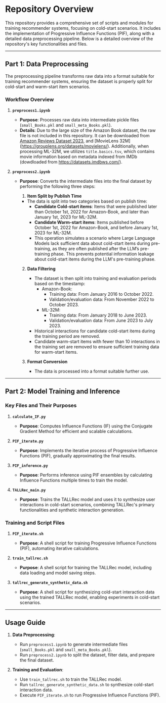 # Repository Overview

This repository provides a comprehensive set of scripts and modules for training recommender systems, focusing on cold-start scenarios. It includes the implementation of  Progressive Influence Functions (PIF), along with a detailed data preprocessing pipeline. Below is a detailed overview of the repository's key functionalities and files.

---

## Part 1: Data Preprocessing

The preprocessing pipeline transforms raw data into a format suitable for training recommender systems, ensuring the dataset is properly split for cold-start and warm-start item scenarios.

### Workflow Overview

1. **`preprocess1.ipynb`**
   - **Purpose**: Processes raw data into intermediate pickle files (`small_Books.pkl` and `small_meta_Books.pkl`).
   - **Details**: Due to the large size of the Amazon Book dataset, the raw file is not included in this repository. It can be downloaded from [Amazon Reviews Dataset 2023](https://amazon-reviews-2023.github.io/), and [MovieLens 32M] (https://grouplens.org/datasets/movielens/). Additionally, when processing ML-32M, we utilizes `title.basics.tsv`, which contains movie information based on metadata indexed from IMDb (dowdloaded from https://datasets.imdbws.com/).

2. **`preprocess2.ipynb`**
   - **Purpose**: Converts the intermediate files into the final dataset by performing the following three steps:
        1. **Item Split by Publish Time**  
        - The data is split into two categories based on publish time:
            - **Candidate Cold-start items**: Items that were published later than October 1st, 2022 for Amazon-Book, and later than January 1st, 2023 for ML-32M.
            - **Candidate Warm-start items**: Items published before October 1st, 2022 for Amazon-Book, and before January 1st, 2023 for ML-32M.
            - This operation simulates a scenario where Large Language Models lack sufficient data about cold-start items during pre-training, as they are often published after the LLM’s pre-training phase. This prevents potential information leakage about cold-start items during the LLM's pre-training phase.

        2. **Data Filtering**  
            - The dataset is then split into training and evaluation periods based on the timestamp:
                - Amazon-Book: 
                    - Training data: From January 2016 to October 2022.
                    - Validation/evaluation data: From November 2022 to October 2023.
                - ML-32M:
                    - Training data: From January 2018 to June 2023.
                    - Validation/evaluation data: From June 2023 to July 2023.
            - Historical interactions for candidate cold-start items during the training period are removed.
            - Candidate warm-start items with fewer than 10 interactions in the training set are removed to ensure sufficient training data for warm-start items.
        
        3. **Format Conversion**  
            - The data is processed into a format suitable further use.

---

## Part 2: Model Training and Inference

### Key Files and Their Purposes

1. **`calculate_IF.py`**
   - **Purpose**: Computes Influence Functions (IF) using the Conjugate Gradient Method for efficient and scalable calculations.

2. **`PIF_iterate.py`**
   - **Purpose**: Implements the iterative process of Progressive Influence Functions (PIF), gradually approximating the final results.

3. **`PIF_inference.py`**
   - **Purpose**: Performs inference using PIF ensembles by calculating Influence Functions multiple times to train the model.

4. **`TALLRec_main.py`**
   - **Purpose**: Trains the TALLRec model and uses it to synthesize user interactions in cold-start scenarios, combining TALLRec's primary functionalities and synthetic interaction generation.

### Training and Script Files

1. **`PIF_iterate.sh`**
   - **Purpose**: A shell script for training Progressive Influence Functions (PIF), automating iterative calculations.

2. **`train_tallrec.sh`**
   - **Purpose**: A shell script for training the TALLRec model, including data loading and model saving steps.

3. **`tallrec_generate_synthetic_data.sh`**
   - **Purpose**: A shell script for synthesizing cold-start interaction data using the trained TALLRec model, enabling experiments in cold-start scenarios.


---

## Usage Guide

1. **Data Preprocessing**:
   - Run `preprocess1.ipynb` to generate intermediate files (`small_Books.pkl` and `small_meta_Books.pkl`).
   - Run `preprocess2.ipynb` to split the dataset, filter data, and prepare the final dataset.

2. **Training and Evaluation**:
   - Use `train_tallrec.sh` to train the TALLRec model.
   - Run `tallrec_generate_synthetic_data.sh` to synthesize cold-start interaction data.
    - Execute `PIF_iterate.sh` to run Progressive Influence Functions (PIF).
